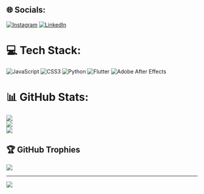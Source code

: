 
## 🌐 Socials:
[![Instagram](https://img.shields.io/badge/Instagram-%23E4405F.svg?logo=Instagram&logoColor=white)](https://instagram.com/tf.nayan) [![LinkedIn](https://img.shields.io/badge/LinkedIn-%230077B5.svg?logo=linkedin&logoColor=white)](https://linkedin.com/in/nayan-mk-65a016229) 

# 💻 Tech Stack:
![JavaScript](https://img.shields.io/badge/javascript-%23323330.svg?style=for-the-badge&logo=javascript&logoColor=%23F7DF1E) ![CSS3](https://img.shields.io/badge/css3-%231572B6.svg?style=for-the-badge&logo=css3&logoColor=white) ![Python](https://img.shields.io/badge/python-3670A0?style=for-the-badge&logo=python&logoColor=ffdd54) ![Flutter](https://img.shields.io/badge/Flutter-%2302569B.svg?style=for-the-badge&logo=Flutter&logoColor=white) ![Adobe After Effects](https://img.shields.io/badge/Adobe%20After%20Effects-9999FF.svg?style=for-the-badge&logo=Adobe%20After%20Effects&logoColor=white)
# 📊 GitHub Stats:
![](https://github-readme-stats.vercel.app/api?username=threesquaree&theme=dark&hide_border=false&include_all_commits=true&count_private=true)<br/>
![](https://github-readme-streak-stats.herokuapp.com/?user=threesquaree&theme=dark&hide_border=false)<br/>
![](https://github-readme-stats.vercel.app/api/top-langs/?username=threesquaree&theme=dark&hide_border=false&include_all_commits=true&count_private=true&layout=compact)

## 🏆 GitHub Trophies
![](https://github-profile-trophy.vercel.app/?username=threesquaree&theme=tokyonight&no-frame=false&no-bg=true&margin-w=4)

---
[![](https://visitcount.itsvg.in/api?id=threesquaree&icon=0&color=0)](https://visitcount.itsvg.in)

<!-- Proudly created with GPRM ( https://gprm.itsvg.in ) -->
